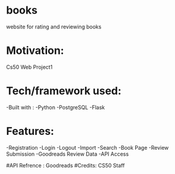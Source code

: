 # books
website for rating and reviewing books
# Motivation:
Cs50 Web Project1
# Tech/framework used:
-Built with :
  -Python
  -PostgreSQL
  -Flask 
  
# Features:
  -Registration  -Login  -Logout  -Import
  -Search  -Book Page  -Review Submission  -Goodreads Review Data  -API Access

#API Refrence : Goodreads
#Credits: CS50 Staff
